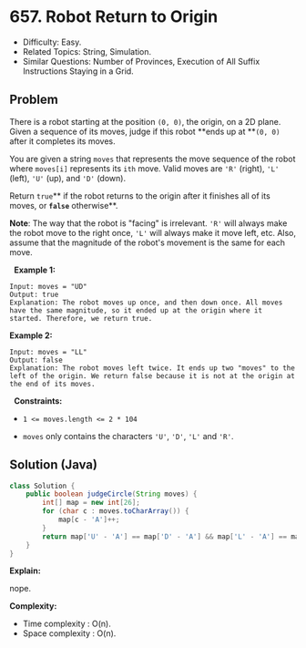 # 657. Robot Return to Origin

- Difficulty: Easy.
- Related Topics: String, Simulation.
- Similar Questions: Number of Provinces, Execution of All Suffix Instructions Staying in a Grid.

## Problem

There is a robot starting at the position ```(0, 0)```, the origin, on a 2D plane. Given a sequence of its moves, judge if this robot **ends up at **```(0, 0)``` after it completes its moves.

You are given a string ```moves``` that represents the move sequence of the robot where ```moves[i]``` represents its ```ith``` move. Valid moves are ```'R'``` (right), ```'L'``` (left), ```'U'``` (up), and ```'D'``` (down).

Return ```true```** if the robot returns to the origin after it finishes all of its moves, or **```false```** otherwise**.

**Note**: The way that the robot is "facing" is irrelevant. ```'R'``` will always make the robot move to the right once, ```'L'``` will always make it move left, etc. Also, assume that the magnitude of the robot's movement is the same for each move.

 
**Example 1:**

```
Input: moves = "UD"
Output: true
Explanation: The robot moves up once, and then down once. All moves have the same magnitude, so it ended up at the origin where it started. Therefore, we return true.
```

**Example 2:**

```
Input: moves = "LL"
Output: false
Explanation: The robot moves left twice. It ends up two "moves" to the left of the origin. We return false because it is not at the origin at the end of its moves.
```

 
**Constraints:**


	
- ```1 <= moves.length <= 2 * 104```
	
- ```moves``` only contains the characters ```'U'```, ```'D'```, ```'L'``` and ```'R'```.



## Solution (Java)

```java
class Solution {
    public boolean judgeCircle(String moves) {
        int[] map = new int[26];
        for (char c : moves.toCharArray()) {
            map[c - 'A']++;
        }
        return map['U' - 'A'] == map['D' - 'A'] && map['L' - 'A'] == map['R' - 'A'];
    }
}
```

**Explain:**

nope.

**Complexity:**

* Time complexity : O(n).
* Space complexity : O(n).
